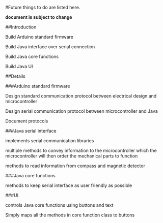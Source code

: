 #Future things to do are listed here.

**document is subject to change**

##Introduction

Build Arduino standard firmware

Build Java interface over serial connection

Build Java core functions

Build Java UI

##Details 

###Arduino standard firmware

Design standard communication protocol between electrical design and microcontroller

Design serial communication protocol between microcontroller and Java

Document protocols

###Java serial interface

implements serial communication libraries

multiple methods to convey information to the microcontroller which the microcontroller will then order the mechanical parts to function

methods to read information from compass and magnetic detector

###Java core functions

methods to keep serial interface as user friendly as possible

###UI

controls Java core functions using buttons and text

Simply maps all the methods in core function class to buttons
